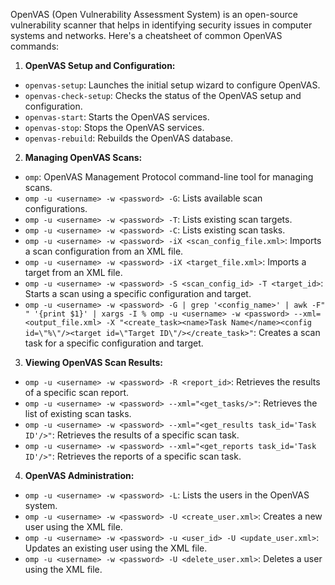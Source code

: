 OpenVAS (Open Vulnerability Assessment System) is an open-source vulnerability scanner that helps in identifying security issues in computer systems and networks. Here's a cheatsheet of common OpenVAS commands:

1. **OpenVAS Setup and Configuration:**

- `openvas-setup`: Launches the initial setup wizard to configure OpenVAS.
- `openvas-check-setup`: Checks the status of the OpenVAS setup and configuration.
- `openvas-start`: Starts the OpenVAS services.
- `openvas-stop`: Stops the OpenVAS services.
- `openvas-rebuild`: Rebuilds the OpenVAS database.

2. **Managing OpenVAS Scans:**

- `omp`: OpenVAS Management Protocol command-line tool for managing scans.
- `omp -u <username> -w <password> -G`: Lists available scan configurations.
- `omp -u <username> -w <password> -T`: Lists existing scan targets.
- `omp -u <username> -w <password> -C`: Lists existing scan tasks.
- `omp -u <username> -w <password> -iX <scan_config_file.xml>`: Imports a scan configuration from an XML file.
- `omp -u <username> -w <password> -iX <target_file.xml>`: Imports a target from an XML file.
- `omp -u <username> -w <password> -S <scan_config_id> -T <target_id>`: Starts a scan using a specific configuration and target.
- `omp -u <username> -w <password> -G | grep '<config_name>' | awk -F" " '{print $1}' | xargs -I % omp -u <username> -w <password> --xml=<output_file.xml> -X "<create_task><name>Task Name</name><config id=\"%\"/><target id=\"Target ID\"/></create_task>"`: Creates a scan task for a specific configuration and target.

3. **Viewing OpenVAS Scan Results:**

- `omp -u <username> -w <password> -R <report_id>`: Retrieves the results of a specific scan report.
- `omp -u <username> -w <password> --xml="<get_tasks/>"`: Retrieves the list of existing scan tasks.
- `omp -u <username> -w <password> --xml="<get_results task_id='Task ID'/>"`: Retrieves the results of a specific scan task.
- `omp -u <username> -w <password> --xml="<get_reports task_id='Task ID'/>"`: Retrieves the reports of a specific scan task.

4. **OpenVAS Administration:**

- `omp -u <username> -w <password> -L`: Lists the users in the OpenVAS system.
- `omp -u <username> -w <password> -U <create_user.xml>`: Creates a new user using the XML file.
- `omp -u <username> -w <password> -u <user_id> -U <update_user.xml>`: Updates an existing user using the XML file.
- `omp -u <username> -w <password> -U <delete_user.xml>`: Deletes a user using the XML file.

